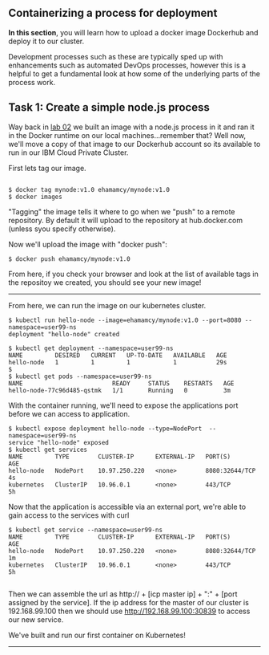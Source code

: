 
## Containerizing a process for deployment

**In this section**, you will learn how to upload a docker image Dockerhub and deploy it to our cluster. 

Development processes such as these are typically sped up with enhancements such as automated DevOps processes, however this is a helpful to get a fundamental look at how some of the underlying parts of the process work.

## Task 1: Create a simple node.js process

Way back in [lab 02](lab02/README.md) we built an image with a node.js process in it and ran it in the Docker runtime on our local machines...remember that? Well now, we'll move a copy of that image to our Dockerhub account so its available to run in our IBM Cloud Private Cluster.

First lets tag our image. 
```

$ docker tag mynode:v1.0 ehamamcy/mynode:v1.0
$ docker images

```

"Tagging" the image tells it where to go when we "push" to a remote repository. By default it will upload to the repository at hub.docker.com (unless syou specify otherwise). 

Now we'll upload the image with "docker push":
```
$ docker push ehamamcy/mynode:v1.0
```

From here, if you check your browser and look at the list of available tags in the repositoy we created, you should see your new image!

---

From here, we can run the image on our kubernetes cluster.

```
$ kubectl run hello-node --image=ehamamcy/mynode:v1.0 --port=8080 --namespace=user99-ns
deployment "hello-node" created

$ kubectl get deployment --namespace=user99-ns
NAME         DESIRED   CURRENT   UP-TO-DATE   AVAILABLE   AGE
hello-node   1         1         1            1           29s
$
$ kubectl get pods --namespace=user99-ns
NAME                         READY     STATUS    RESTARTS   AGE
hello-node-77c96d485-qstmk   1/1       Running   0          3m

```

With the container running, we'll need to expose the applications port before we can access to application.


```
$ kubectl expose deployment hello-node --type=NodePort  --namespace=user99-ns
service "hello-node" exposed
$ kubectl get services
NAME         TYPE        CLUSTER-IP      EXTERNAL-IP   PORT(S)          AGE
hello-node   NodePort    10.97.250.220   <none>        8080:32644/TCP   4s
kubernetes   ClusterIP   10.96.0.1       <none>        443/TCP          5h

```

Now that the application is accessible via an external port, we're able to gain access to the services with curl

```  
$ kubectl get service --namespace=user99-ns
NAME         TYPE        CLUSTER-IP      EXTERNAL-IP   PORT(S)          AGE
hello-node   NodePort    10.97.250.220   <none>        8080:32644/TCP   1m
kubernetes   ClusterIP   10.96.0.1       <none>        443/TCP          5h


```
Then we can assemble the url as http:// + [icp master ip] + ":" + [port assigned by the service].
If the ip address for the master of our cluster is 192.168.99.100 then we should use http://192.168.99.100:30839 to access our new service.


We've built and run our first container on Kubernetes!

---
